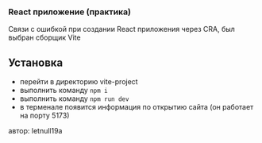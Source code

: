 ### React приложение (практика)

<p>Связи с ошибкой при создании React приложения через CRA, был выбран сборщик Vite</p>

## Установка

- перейти в директорию vite-project
- выполнить команду <code>npm i</code>
- выполнить команду <code>npm run dev</code>
- в терменале появится информация по открытию сайта (он работает на порту 5173)

автор: letnull19a 